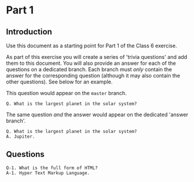 # Part 1

## Introduction
Use this document as a starting point for Part 1 of the Class 6 exercise.

As part of this exercise you will create a series of 'trivia questions' and add them to this document. You will also provide an answer for each of the questions on a dedicated branch. Each branch must *only* contain the answer for the corresponding question (although it may also contain the other questions). See below for an example.

This question would appear on the `master` branch.
```
Q. What is the largest planet in the solar system?  
```

The same question *and* the answer would appear on the dedicated 'answer branch'.
```
Q. What is the largest planet in the solar system?  
A. Jupiter.
```

## Questions
```
Q-1. What is the full form of HTML?  
A-1. Hyper Text Markup Language.   
```